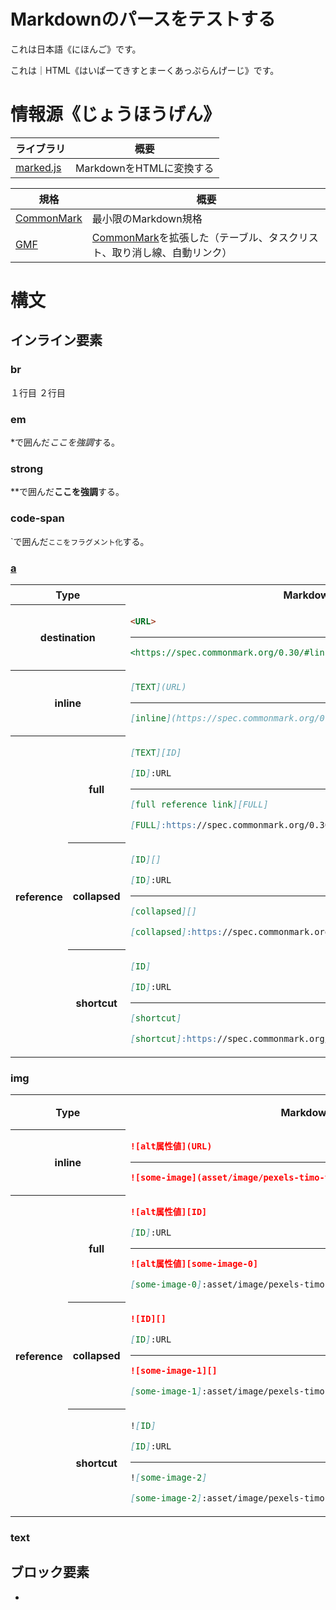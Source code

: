 <!---
title: Markdownのパースをテストする
summary: 
description: 
series: 
categories: ['', '']
tags: ['', '']
dates: yyyy-mm-ddT00:00:00, yyyy-mm-ddT00:00:00, yyyy-mm-ddT00:00:00
slug: 
-->

# Markdownのパースをテストする

これは日本語《にほんご》です。

これは｜HTML《はいぱーてきすとまーくあっぷらんげーじ》です。

# 情報源《じょうほうげん》

ライブラリ|概要
----------|----
[marked.js][]|MarkdownをHTMLに変換する

規格|概要
----|----
[CommonMark][]|最小限のMarkdown規格
[GMF][]|[CommonMark][]を拡張した（テーブル、タスクリスト、取り消し線、自動リンク）

[marked.js]:https://marked.js.org/
[CommonMark]:https://spec.commonmark.org/
[GMF]:https://github.github.com/gfm/

# 構文

## インライン要素

### br

１行目
２行目

### em

\*で囲んだ*ここを強調*する。

### strong

\*\*で囲んだ**ここを強調**する。

### code-span

\`で囲んだ`ここをフラグメント化`する。

<a id="link"></a>
### [a](#link)

<!--
* [URLそのまま](#destination-link)
* [インライン型](#inline-link)
* [リファレンス型](#reference-link)
	* [shortcut](#shortcut-reference-link)
	* [collapsed](#collapsed-reference-link)
	* [full](full-reference-link)
-->
<!--
<table>
<tr><th colspan="2">Type</th><th>Markdown</th><th>HTML</th><th>表示結果</th></tr>
<tr><th colspan="2">destination</th><td></td><td></td><td></td></tr>
<tr><th colspan="2">inline</th><td></td><td></td><td></td></tr>
<tr><th rowspan="3">reference</th><th>full</th><td></td><td></td><td></td></tr>
<tr><th>collapsed</th><td></td><td></td><td></td></tr>
<tr><th>shortcut</th><td></td><td></td><td></td></tr>
</table>

<table>
<tr><th colspan="2">Type</th><th>Markdown</th><th>表示結果</th></tr>
<tr><th colspan="2">destination</th><td></td><td></td></tr>
<tr><th colspan="2">inline</th><td></td><td></td></tr>
<tr><th rowspan="3">reference</th><th>full</th><td></td><td></td></tr>
<tr><th>collapsed</th><td></td><td></td></tr>
<tr><th>shortcut</th><td></td><td></td></tr>
</table>
-->

<table>
<tr><th colspan="2">Type</th><th>Markdown</th><th>表示結果</th></tr>
<tr><th colspan="2">destination</th>
<td>

```markdown a-i-m-format.md
<URL>
```
---
```markdown a-d-m-example.md
<https://spec.commonmark.org/0.30/#link-destination>
```

</td>
<td>

<https://spec.commonmark.org/0.30/#link-destination>
<https://spec.commonmark.org/0.30/#autolink>

</td>
</tr>

<tr><th colspan="2">inline</th>
<td>

```markdown a-i-format.md
[TEXT](URL)
```
---
```markdown a-i-example.md
[inline](https://spec.commonmark.org/0.30/#inline-link)
```

</td>
<td>

[inline](https://spec.commonmark.org/0.30/#inline-link)

</td>
</tr>

<tr><th rowspan="3">reference</th><th>full</th>
<td>

```markdown a-f-format.md
[TEXT][ID]

[ID]:URL
```
---
```markdown a-f-example.md
[full reference link][FULL]

[FULL]:https://spec.commonmark.org/0.30/#full-reference-link
```

</td>
<td>

[full reference link][FULL]

[FULL]:https://spec.commonmark.org/0.30/#full-reference-link

</td>
</tr>

<tr><th>collapsed</th>
<td>

```markdown a-c-format.md
[ID][]

[ID]:URL
```
---
```markdown a-c-example.md
[collapsed][]

[collapsed]:https://spec.commonmark.org/0.30/#collapsed-reference-link
```

</td>
<td>

[collapsed][]

[collapsed]:https://spec.commonmark.org/0.30/#collapsed-reference-link

</td>
</tr>

<tr><th>shortcut</th>
<td>

```markdown a-s-format.md
[ID]

[ID]:URL
```
---
```markdown a-s-example.md
[shortcut]

[shortcut]:https://spec.commonmark.org/0.30/#shortcut-reference-link
```

</td>
<td>

[shortcut]

[shortcut]:https://spec.commonmark.org/0.30/#shortcut-reference-link

</td>
</tr>
</table>

### img

<table>
<tr><th colspan="2">Type</th><th>Markdown</th><th>表示結果</th></tr>
<tr><th colspan="2">inline</th>
<td>

```markdown a-i-format.md
![alt属性値](URL)
```
---
```markdown a-i-example.md
![some-image](asset/image/pexels-timo-volz-3643714_1071x1606-min.jpg)
```

</td>
<td>

![some-image](asset/image/pexels-timo-volz-3643714_1071x1606-min.jpg)

</td>
</tr>

<tr><th rowspan="3">reference</th><th>full</th>
<td>

```markdown a-f-format.md
![alt属性値][ID]

[ID]:URL
```
---
```markdown a-f-example.md
![alt属性値][some-image-0]

[some-image-0]:asset/image/pexels-timo-volz-3643714_1071x1606-min.jpg
```

</td>
<td>

![alt属性値][some-image-0]

[some-image-0]:asset/image/pexels-timo-volz-3643714_1071x1606-min.jpg

</td>
</tr>

<tr><th>collapsed</th>
<td>

```markdown a-c-format.md
![ID][]

[ID]:URL
```
---
```markdown a-c-example.md
![some-image-1][]

[some-image-1]:asset/image/pexels-timo-volz-3643714_1071x1606-min.jpg
```

</td>
<td>

![some-image-1][]

[some-image-1]:asset/image/pexels-timo-volz-3643714_1071x1606-min.jpg

</td>
</tr>

<tr><th>shortcut</th>
<td>

```markdown a-s-format.md
![ID]

[ID]:URL
```
---
```markdown a-s-example.md
![some-image-2]

[some-image-2]:asset/image/pexels-timo-volz-3643714_1071x1606-min.jpg
```

</td>
<td>

![some-image-2]

[some-image-2]:asset/image/pexels-timo-volz-3643714_1071x1606-min.jpg

</td>
</tr>
</table>

### text


## ブロック要素

* 

